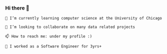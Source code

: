 ### Hi there 👋

<!--
**hy04040/hy04040** is a ✨ _special_ ✨ repository because its `README.md` (this file) appears on your GitHub profile.
-->

    🌱 I’m currently learning computer science at the University of Chicago

    👯 I’m looking to collaborate on many data related projects

    📫 How to reach me: under my profile :)

    🔭 I worked as a Software Engineer for 3yrs+
